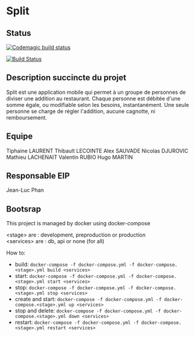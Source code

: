 # Split

## Status

[![Codemagic build status](https://api.codemagic.io/apps/5dadd852813e33528455eb5e/5dadd852813e33528455eb5d/status_badge.svg)](https://codemagic.io/apps/5dadd852813e33528455eb5e/5dadd852813e33528455eb5d/latest_build)

[![Build Status](https://dev.azure.com/valentinrubio/Split/_apis/build/status/split2021.Split?branchName=master)](https://dev.azure.com/valentinrubio/Split/_build/latest?definitionId=1&branchName=master)

## Description succincte du projet

Split est une application mobile qui permet à un groupe de personnes de diviser une addition au restaurant.
Chaque personne est débitée d'une somme égale, ou modifiable selon les besoins, instantanément.
Une seule personne se charge de régler l'addition, aucune cagnotte, ni remboursement.

## Equipe

Tiphaine LAURENT
Thibault LECOINTE
Alex SAUVADE
Nicolas DJUROVIC
Mathieu LACHENAIT
Valentin RUBIO
Hugo MARTIN

## Responsable EIP

Jean-Luc Phan

## Bootsrap

This project is managed by docker using docker-compose

\<stage\> are : development, preproduction or production
<br>
\<services\> are : db, api or none (for all)

How to:
- build: `docker-compose -f docker-compose.yml -f docker-compose.<stage>.yml build <services>`
- start: `docker-compose -f docker-compose.yml -f docker-compose.<stage>.yml start <services>`
- stop: `docker-compose -f docker-compose.yml -f docker-compose.<stage>.yml stop <services>`
- create and start: `docker-compose -f docker-compose.yml -f docker-compose.<stage>.yml up <services>`
- stop and delete: `docker-compose -f docker-compose.yml -f docker-compose.<stage>.yml down <services>`
- restart: `docker-compose -f docker-compose.yml -f docker-compose.<stage>.yml restart <services>`
